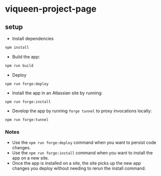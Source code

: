 # viqueen-project-page

## setup

- Install dependencies

```bash
npm install
```

- Build the app:

```bash
npm run build
```

- Deploy

```
npm run forge:deploy
```

- Install the app in an Atlassian site by running:

```
npm run forge:install
```

- Develop the app by running `forge tunnel` to proxy invocations locally:

```
npm run forge:tunnel
```

### Notes

- Use the `npm run forge:deploy` command when you want to persist code changes.
- Use the `npm run forge:install` command when you want to install the app on a new site.
- Once the app is installed on a site, the site picks up the new app changes you deploy without needing to rerun the install command.
